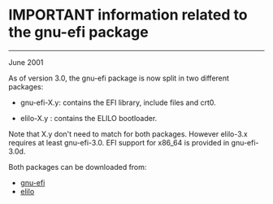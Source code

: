 
# IMPORTANT information related to the gnu-efi package
----------------------------------------------------
June 2001

As of version 3.0, the gnu-efi package is now split in two different packages:

- gnu-efi-X.y: contains the EFI library, include files and crt0.

- elilo-X.y  : contains the ELILO bootloader. 
	
Note that X.y don't need to match for both packages. However elilo-3.x
requires at least gnu-efi-3.0. EFI support for x86_64 is provided in
gnu-efi-3.0d.

Both packages can be downloaded from:

- [gnu-efi](https://github.com/ncroxon/gnu-efi)
- [elilo](https://sourceforge.net/projects/elilo/)

